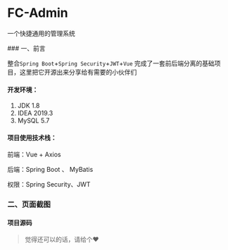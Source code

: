 # FC-Admin
一个快捷通用的管理系统

﻿### 一、前言

整合`Spring Boot`+`Spring Security`+`JWT`+`Vue` 完成了一套前后端分离的基础项目，这里把它开源出来分享给有需要的小伙伴们



#### 开发环境：

1. JDK 1.8
2. IDEA 2019.3
3. MySQL 5.7

 
#### 项目使用技术栈：

前端：Vue + Axios

后端：Spring Boot 、 MyBatis

权限：Spring Security、JWT



### 二、页面截图


#### 项目源码

> 觉得还可以的话，请给个❤


